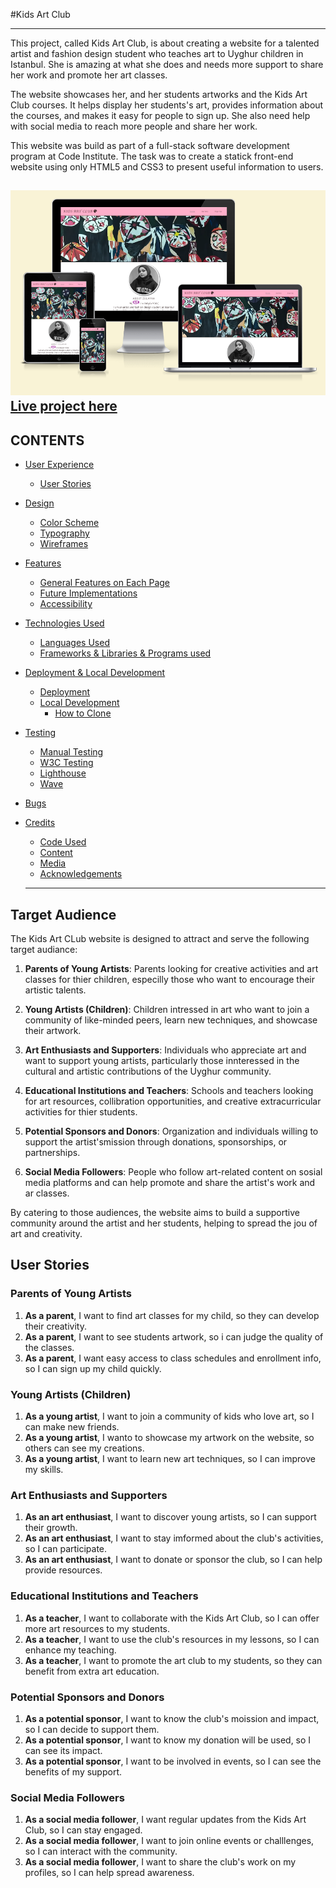 #Kids Art Club

---

This project, called Kids Art Club, is about creating a website for a talented artist and fashion design student who teaches art to Uyghur children in Istanbul. She is amazing at what she does and needs more support to share her work and promote her art classes.

The website showcases her, and her students artworks and the Kids Art Club courses. It helps display her students's art, provides information about the courses, and makes it easy for people to sign up. She also need help with social media to reach more people and share her work.

This website was build as part of a full-stack software development program at Code Institute. The task was to create a statick front-end website using only HTML5 and CSS3 to present useful information to users.

![Mockup of Kids Art Club](assets/images/readme/review.webp)
[Live project here](https://mustafa-vienna.github.io/pp1-kids-art-club/)
---

## CONTENTS

* [User Experience](#target-experience)
  * [User Stories](#user-stories)

* [Design](#design)
  * [Color Scheme](#color-scheme)
  * [Typography](#typography)
  * [Wireframes](#wireframes)

* [Features](#features)
  * [General Features on Each Page](#features-on-each-page)
  * [Future Implementations](#future-implementations)
  * [Accessibility](#accessibility)

* [Technologies Used](#technologies-used)
  * [Languages Used](#languages-used)
  * [Frameworks & Libraries & Programs used](#frameworks-libraries-programs-user)

* [Deployment & Local Development](#deployment-local-development)
  * [Deployment](#deployment)
  * [Local Development](#local-development)
    * [How to Clone](#how-to-clone)

* [Testing](#testing)
  * [Manual Testing](#manual-testing)
  * [W3C Testing](#html-css-testing)
  * [Lighthouse](#optimization-testing)
  * [Wave](#accessibility-testing)

* [Bugs](#bugs)

* [Credits](#credits)
  * [Code Used](#code-used)
  * [Content](#contents)
  * [Media](#media)
  * [Acknowledgements](#acknowledgements)


  ---
## Target Audience

The Kids Art CLub website is designed to attract and serve the following target audiance:

1. **Parents of Young Artists**: Parents looking for creative activities and art classes for thier children, especilly those who want to encourage their artistic talents.

2. **Young Artists (Children)**: Children intressed in art who want to join a community of like-minded peers, learn new techniques, and showcase their artwork.

3. **Art Enthusiasts and Supporters**: Individuals who appreciate art and want to support young artists, particularly those innteressed in the cultural and artistic contributions of the Uyghur community.

4. **Educational Institutions and Teachers**: Schools and teachers looking for art resources, collibration opportunities, and creative extracurricular activities for thier students.

5. **Potential Sponsors and Donors**: Organization and individuals willing to support the artist'smission through donations, sponsorships, or partnerships.

6. **Social Media Followers**: People who follow art-related content on sosial media platforms and can help promote and share the artist's work and ar classes.

By catering to those audiences, the website aims to build a supportive community around the artist and her students, helping to spread the jou of art and creativity.

## User Stories

### Parents of Young Artists

1. **As a parent**, I want to find art classes for my child, so they can develop their creativity.
2. **As a parent**, I want to see students artwork, so i can judge the quality of the classes.
3. **As a parent**, I want easy access to class schedules and enrollment info, so I can sign up my child quickly.

### Young Artists (Children)

1. **As a young artist**, I want to join a community of kids who love art, so I can make new friends.
2. **As a young artist**, I wanto to showcase my artwork on the website, so others can see my creations.
3. **As a young artist**, I want to learn new art techniques, so I can improve my skills.

### Art Enthusiasts and Supporters

1. **As an art enthusiast**, I want to discover young artists, so I can support their growth.
2. **As an art enthusiast**, I want to stay imformed about the club's activities, so I can participate.
3. **As an art enthusiast**, I want to donate or sponsor the club, so I can help provide resources.

### Educational Institutions and Teachers

1. **As a teacher**, I want to collaborate with the Kids Art Club, so I can offer more art resources to my students.
2. **As a teacher**, I want to use the club's resources in my lessons, so I can enhance my teaching.
3. **As a teacher**, I want to promote the art club to my students, so they can benefit from extra art education.

### Potential Sponsors and Donors

1. **As a potential sponsor**, I want to know the club's moission and impact, so I can decide to support them.
2. **As a potential sponsor**, I want to know my donation will be used, so I can see its impact.
3. **As a potential sponsor**, I want to be involved in events, so I can see the benefits of my support.

### Social Media Followers

1. **As a social media follower**, I want regular updates from the Kids Art Club, so I can stay engaged.
2. **As a social media follower**, I want to join online events or challlenges, so I can interact with the community.
3. **As a social media follower**, I want to share the club's work on my profiles, so I can help spread awareness.

 